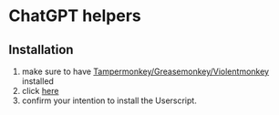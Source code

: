 # ChatGPT helpers
## Installation
1. make sure to have [Tampermonkey/Greasemonkey/Violentmonkey](https://gist.github.com/gekkedev/492e1b541ea3dd2cd8fbcc358fd224af) installed
1. click [here](https://raw.githubusercontent.com/gekkedev/chatgpt-helpers/master/chatgpt-helpers.user.js)
1. confirm your intention to install the Userscript.
